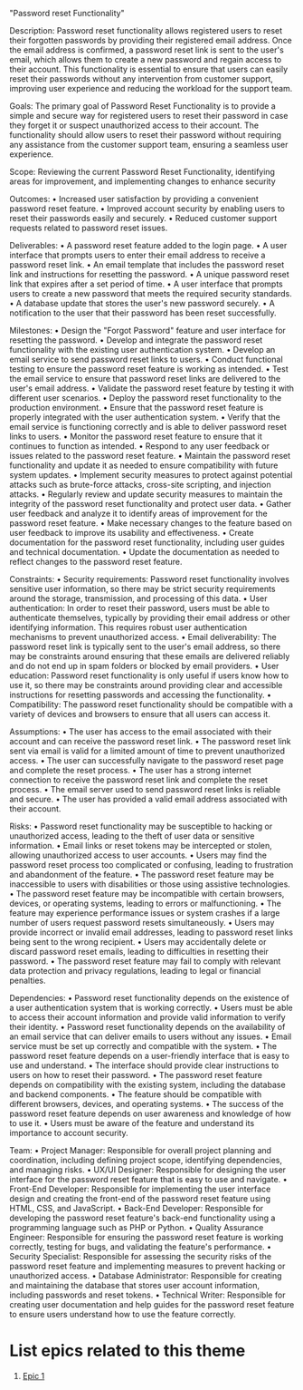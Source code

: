 "Password reset Functionality"

Description: Password reset functionality allows registered users to reset their forgotten passwords by providing their registered email address. Once the email address is confirmed, a password reset link is sent to the user's email, which allows them to create a new password and regain access to their account. This functionality is essential to ensure that users can easily reset their passwords without any intervention from customer support, improving user experience and reducing the workload for the support team.

Goals: The primary goal of Password Reset Functionality is to provide a simple and secure way for registered users to reset their password in case they forget it or suspect unauthorized access to their account. The functionality should allow users to reset their password without requiring any assistance from the customer support team, ensuring a seamless user experience.

Scope: Reviewing the current Password Reset Functionality, identifying areas for improvement, and implementing changes to enhance security

Outcomes: 
•	Increased user satisfaction by providing a convenient password reset feature.
•	Improved account security by enabling users to reset their passwords easily and securely.
•	Reduced customer support requests related to password reset issues.

Deliverables: 
•	A password reset feature added to the login page.
•	A user interface that prompts users to enter their email address to receive a password reset link.
•	An email template that includes the password reset link and instructions for resetting the password.
•	A unique password reset link that expires after a set period of time.
•	A user interface that prompts users to create a new password that meets the required security standards.
•	A database update that stores the user's new password securely.
•	A notification to the user that their password has been reset successfully.


Milestones: 
•	Design the "Forgot Password" feature and user interface for resetting the password.
•	Develop and integrate the password reset functionality with the existing user authentication system.
•	Develop an email service to send password reset links to users.
•	Conduct functional testing to ensure the password reset feature is working as intended.
•	Test the email service to ensure that password reset links are delivered to the user's email address.
•	Validate the password reset feature by testing it with different user scenarios.
•	Deploy the password reset functionality to the production environment.
•	Ensure that the password reset feature is properly integrated with the user authentication system.
•	Verify that the email service is functioning correctly and is able to deliver password reset links to users.
•	Monitor the password reset feature to ensure that it continues to function as intended.
•	Respond to any user feedback or issues related to the password reset feature.
•	Maintain the password reset functionality and update it as needed to ensure compatibility with future system updates.
•	Implement security measures to protect against potential attacks such as brute-force attacks, cross-site scripting, and injection attacks.
•	Regularly review and update security measures to maintain the integrity of the password reset functionality and protect user data.
•	Gather user feedback and analyze it to identify areas of improvement for the password reset feature.
•	Make necessary changes to the feature based on user feedback to improve its usability and effectiveness.
•	Create documentation for the password reset functionality, including user guides and technical documentation.
•	Update the documentation as needed to reflect changes to the password reset feature.


Constraints:
•	Security requirements: Password reset functionality involves sensitive user information, so there may be strict security requirements around the storage, transmission, and processing of this data. 
•	User authentication: In order to reset their password, users must be able to authenticate themselves, typically by providing their email address or other identifying information. This requires robust user authentication mechanisms to prevent unauthorized access.
•	Email deliverability: The password reset link is typically sent to the user's email address, so there may be constraints around ensuring that these emails are delivered reliably and do not end up in spam folders or blocked by email providers.
•	User education: Password reset functionality is only useful if users know how to use it, so there may be constraints around providing clear and accessible instructions for resetting passwords and accessing the functionality.
•	Compatibility: The password reset functionality should be compatible with a variety of devices and browsers to ensure that all users can access it.


Assumptions: 
•	The user has access to the email associated with their account and can receive the password reset link.
•	The password reset link sent via email is valid for a limited amount of time to prevent unauthorized access.
•	The user can successfully navigate to the password reset page and complete the reset process.
•	The user has a strong internet connection to receive the password reset link and complete the reset process.
•	The email server used to send password reset links is reliable and secure.
•	The user has provided a valid email address associated with their account.


Risks: 
•	Password reset functionality may be susceptible to hacking or unauthorized access, leading to the theft of user data or sensitive information.
•	Email links or reset tokens may be intercepted or stolen, allowing unauthorized access to user accounts.
•	Users may find the password reset process too complicated or confusing, leading to frustration and abandonment of the feature.
•	The password reset feature may be inaccessible to users with disabilities or those using assistive technologies.
•	The password reset feature may be incompatible with certain browsers, devices, or operating systems, leading to errors or malfunctioning.
•	The feature may experience performance issues or system crashes if a large number of users request password resets simultaneously.
•	Users may provide incorrect or invalid email addresses, leading to password reset links being sent to the wrong recipient.
•	Users may accidentally delete or discard password reset emails, leading to difficulties in resetting their password.
•	The password reset feature may fail to comply with relevant data protection and privacy regulations, leading to legal or financial penalties.


Dependencies: 
•	Password reset functionality depends on the existence of a user authentication system that is working correctly.
•	Users must be able to access their account information and provide valid information to verify their identity.
•	Password reset functionality depends on the availability of an email service that can deliver emails to users without any issues.
•	Email service must be set up correctly and compatible with the system.
•	The password reset feature depends on a user-friendly interface that is easy to use and understand.
•	The interface should provide clear instructions to users on how to reset their password.
•	The password reset feature depends on compatibility with the existing system, including the database and backend components.
•	The feature should be compatible with different browsers, devices, and operating systems.
•	The success of the password reset feature depends on user awareness and knowledge of how to use it.
•	Users must be aware of the feature and understand its importance to account security.


Team: 
•	Project Manager: Responsible for overall project planning and coordination, including defining project scope, identifying dependencies, and managing risks.
•	UX/UI Designer: Responsible for designing the user interface for the password reset feature that is easy to use and navigate.
•	Front-End Developer: Responsible for implementing the user interface design and creating the front-end of the password reset feature using HTML, CSS, and JavaScript.
•	Back-End Developer: Responsible for developing the password reset feature's back-end functionality using a programming language such as PHP or Python.
•	Quality Assurance Engineer: Responsible for ensuring the password reset feature is working correctly, testing for bugs, and validating the feature's performance.
•	Security Specialist: Responsible for assessing the security risks of the password reset feature and implementing measures to prevent hacking or unauthorized access.
•	Database Administrator: Responsible for creating and maintaining the database that stores user account information, including passwords and reset tokens.
•	Technical Writer: Responsible for creating user documentation and help guides for the password reset feature to ensure users understand how to use the feature correctly.


# List epics related to this theme
1. [Epic 1](documentation/templates/theme/initiatives/epics/epic_template.md)